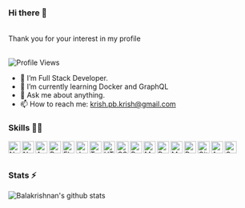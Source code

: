 ### Hi there 👋
</br>
Thank you for your interest in my profile
</br>
</br>

![Profile Views](https://hits.seeyoufarm.com/api/count/incr/badge.svg?url=https://github.com/Balakrishnan17/&title=Profile%20Views)

- 🔭 I’m Full Stack Developer.
- 🌱 I’m currently learning Docker and GraphQL
- 💬 Ask me about anything.
- 📫 How to reach me: krish.pb.krish@gmail.com

### Skills 👨‍💻

<img align="left" alt="Node.JS" width="24px" src="https://cdn.jsdelivr.net/npm/simple-icons@3.2.0/icons/node-dot-js.svg" />
<img align="left" alt="Nest.JS" width="24px" src="https://cdn.jsdelivr.net/npm/simple-icons@3.2.0/icons/nestjs.svg" />
<img align="left" alt="Angular" width="24px" src="https://cdn.jsdelivr.net/npm/simple-icons@3.2.0/icons/angular.svg" />
<img align="left" alt="React" width="24px" src="https://cdn.jsdelivr.net/npm/simple-icons@3.2.0/icons/react.svg" />
<img align="left" alt="Electron.JS" width="24px" src="https://cdn.jsdelivr.net/npm/simple-icons@3.2.0/icons/electron.svg" />
<img align="left" alt="JavaScript" width="24px" src="https://cdn.jsdelivr.net/npm/simple-icons@3.2.0/icons/javascript.svg" />
<img align="left" alt="Typescript" width="24px" src="https://cdn.jsdelivr.net/npm/simple-icons@3.2.0/icons/typescript.svg" />
<img align="left" alt="HTML" width="24px" src="https://cdn.jsdelivr.net/npm/simple-icons@3.2.0/icons/html5.svg" />
<img align="left" alt="CSS" width="24px" src="https://cdn.jsdelivr.net/npm/simple-icons@3.2.0/icons/css3.svg" />
<img align="left" alt="Bootstrap" width="24px" src="https://cdn.jsdelivr.net/npm/simple-icons@3.2.0/icons/bootstrap.svg" />
<img align="left" alt="MySQL" width="24px" src="https://cdn.jsdelivr.net/npm/simple-icons@3.2.0/icons/mysql.svg" />
<img align="left" alt="PostgreSQL" width="24px" src="https://cdn.jsdelivr.net/npm/simple-icons@3.2.0/icons/postgresql.svg" />
<img align="left" alt="MongoDB" width="24px" src="https://cdn.jsdelivr.net/npm/simple-icons@3.2.0/icons/mongodb.svg" />
<img align="left" alt="Docker" width="24px" src="https://cdn.jsdelivr.net/npm/simple-icons@3.2.0/icons/docker.svg" />
<img align="left" alt="GitHub" width="24px" src="https://cdn.jsdelivr.net/npm/simple-icons@3.2.0/icons/github.svg" />
<img align="left" alt="AWS" width="24px" src="https://cdn.jsdelivr.net/npm/simple-icons@3.2.0/icons/amazonaws.svg" />
<img align="left" alt="Google Apps Script" width="24px" src="https://cdn.jsdelivr.net/npm/simple-icons@3.2.0/icons/google.svg" />

</br>
</br>

### Stats ⚡️

![Balakrishnan's github stats](https://github-stats-alpha.vercel.app/api/?username=Balakrishnan17)

